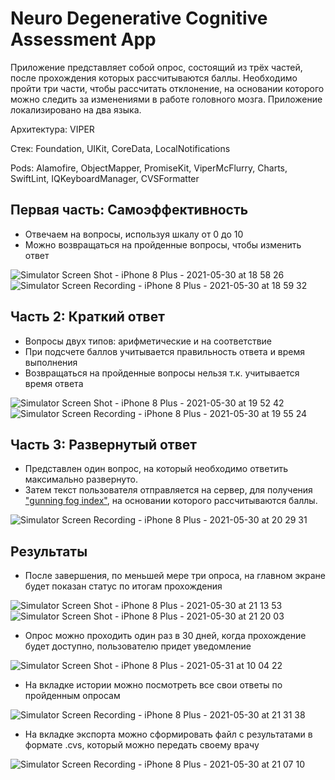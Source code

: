 # Neuro Degenerative Cognitive Assessment App
Приложение представляет собой опрос, состоящий из трёх частей, после прохождения которых рассчитываются баллы. Необходимо пройти три части, чтобы рассчитать отклонение, на основании которого можно следить за изменениями в работе головного мозга.
Приложение локализировано на два языка.

Архитектура: VIPER

Стек: Foundation, UIKit, CoreData, LocalNotifications

Pods: Alamofire, ObjectMapper, PromiseKit, ViperMcFlurry, Charts, SwiftLint, IQKeyboardManager, CVSFormatter

## Первая часть: Самоэффективность

* Отвечаем на вопросы, используя шкалу от 0 до 10
* Можно возвращаться на пройденные вопросы, чтобы изменить ответ

![Simulator Screen Shot - iPhone 8 Plus - 2021-05-30 at 18 58 26](https://user-images.githubusercontent.com/54894715/120111479-ccbc5e80-c17a-11eb-868c-2b692ac55971.png)
&nbsp;&nbsp;&nbsp;&nbsp;&nbsp;&nbsp;&nbsp;&nbsp;
![Simulator Screen Recording - iPhone 8 Plus - 2021-05-30 at 18 59 32](https://user-images.githubusercontent.com/54894715/120113182-fcbb3000-c181-11eb-9445-ae527a2c3c73.gif)

## Часть 2: Краткий ответ
* Вопросы двух типов: арифметические и на соответствие 
* При подсчете баллов учитывается правильность ответа и время выполнения
* Возвращаться на пройденные вопросы нельзя т.к. учитывается время ответа

![Simulator Screen Shot - iPhone 8 Plus - 2021-05-30 at 19 52 42](https://user-images.githubusercontent.com/54894715/120113037-52430d00-c181-11eb-91db-f9d2dbaac1b7.png)
&nbsp;&nbsp;&nbsp;&nbsp;&nbsp;&nbsp;&nbsp;&nbsp;
![Simulator Screen Recording - iPhone 8 Plus - 2021-05-30 at 19 55 24](https://user-images.githubusercontent.com/54894715/120113061-6c7ceb00-c181-11eb-9824-a4917270e1dd.gif)


## Часть 3: Развернутый ответ
* Представлен один вопрос, на который необходимо ответить максимально развернуто. 
* Затем текст пользователя отправляется на сервер, для получения ["gunning fog index"](https://en.wikipedia.org/wiki/Gunning_fog_index), на основании которого рассчитываются баллы.


![Simulator Screen Recording - iPhone 8 Plus - 2021-05-30 at 20 29 31](https://user-images.githubusercontent.com/54894715/120114034-f3cc5d80-c185-11eb-8911-734e7b7ce60a.gif)

## Результаты
* После завершения, по меньшей мере три опроса, на главном экране будет показан статус по итогам прохождения


![Simulator Screen Shot - iPhone 8 Plus - 2021-05-30 at 21 13 53](https://user-images.githubusercontent.com/54894715/120115506-a2739c80-c18c-11eb-8040-ce0b505de1f8.png)
&nbsp;&nbsp;&nbsp;&nbsp;&nbsp;&nbsp;&nbsp;&nbsp;
![Simulator Screen Shot - iPhone 8 Plus - 2021-05-30 at 21 20 03](https://user-images.githubusercontent.com/54894715/120115561-ea92bf00-c18c-11eb-9dbc-37ba4bd6bf06.png)

* Опрос можно проходить один раз в 30 дней, когда прохождение будет доступно, пользователю придет уведомление

![Simulator Screen Shot - iPhone 8 Plus - 2021-05-31 at 10 04 22](https://user-images.githubusercontent.com/54894715/120153884-e9e34280-c1f7-11eb-967b-e0537ced6afd.png)



* На вкладке истории можно посмотреть все свои ответы по пройденным опросам


![Simulator Screen Recording - iPhone 8 Plus - 2021-05-30 at 21 31 38](https://user-images.githubusercontent.com/54894715/120115982-938de980-c18e-11eb-9d01-595b2883f4d5.gif)

* На вкладке экспорта можно сформировать файл с результатами в формате .cvs, который можно передать своему врачу

![Simulator Screen Recording - iPhone 8 Plus - 2021-05-30 at 21 07 10](https://user-images.githubusercontent.com/54894715/120115760-dd2a0480-c18d-11eb-936e-9592ddfe8732.gif)
